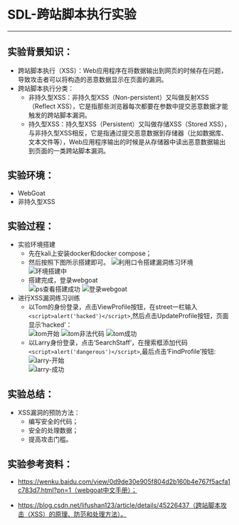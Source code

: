 ﻿# SDL-跨站脚本执行实验

---
## 实验背景知识：
- 跨站脚本执行（XSS）：Web应用程序在将数据输出到网页的时候存在问题，导致攻击者可以将构造的恶意数据显示在页面的漏洞。
- 跨站脚本执行分类：
    - 非持久型XSS：非持久型XSS（Non-persistent）又叫做反射XSS（Reflect XSS），它是指那些浏览器每次都要在参数中提交恶意数据才能触发的跨站脚本漏洞。
    - 持久型XSS：持久型XSS（Persistent）又叫做存储XSS（Stored XSS），与非持久型XSS相反，它是指通过提交恶意数据到存储器（比如数据库、文本文件等），Web应用程序输出的时候是从存储器中读出恶意数据输出到页面的一类跨站脚本漏洞。
## 实验环境：
- WebGoat
- 非持久型XSS
## 实验过程：
- 实验环境搭建
    - 先在kali上安装docker和docker compose；
    - 然后按照下图所示搭建即可。 
    ![利用口令搭建漏洞练习环境][1]
    ![环境搭建中][2]
    - 搭建完成，登录webgoat  
    ![ps查看搭建成功][3]
    ![登录webgoat][4]
- 进行XSS漏洞练习训练
    - 以Tom的身份登录，点击ViewProfile按钮，在street一栏输入`<script>alert('hacked')</script>`,然后点击UpdateProfile按钮，页面显示‘hacked’：  
    ![tom开始][5]
    ![tom非法代码][6] 
    ![tom成功][7]
    - 以Larry身份登录，点击‘SearchStaff’，在搜索框添加代码`<script>alert('dangerous')</script>`,最后点击‘FindProfile’按钮:  
    ![larry-开始][8]  
    ![larry-成功][9]
## 实验总结：
- XSS漏洞的预防方法：
    - 编写安全的代码；
    - 安全的处理数据；
    - 提高攻击门槛。
## 实验参考资料：
- https://wenku.baidu.com/view/0d9de30e905f804d2b160b4e767f5acfa1c783d7.html?pn=1（webgoat中文手册）；
- https://blog.csdn.net/lifushan123/article/details/45226437（跨站脚本攻击（XSS）的原理、防范和处理方法）。


  [1]: https://s2.ax1x.com/2019/11/22/M75QTe.jpg
  [2]: https://s2.ax1x.com/2019/11/22/M75nOK.jpg
  [3]: https://s2.ax1x.com/2019/11/22/M753Yd.jpg
  [4]: https://s2.ax1x.com/2019/11/22/M75MwD.jpg
  [5]: https://s2.ax1x.com/2019/11/24/MLUKvd.jpg
  [6]: https://s2.ax1x.com/2019/11/24/MLUugH.jpg
  [7]: https://s2.ax1x.com/2019/11/24/MLUGUf.jpg
  [8]: https://s2.ax1x.com/2019/11/24/MLUlDI.jpg
  [9]: https://s2.ax1x.com/2019/11/24/MLUQKA.jpg